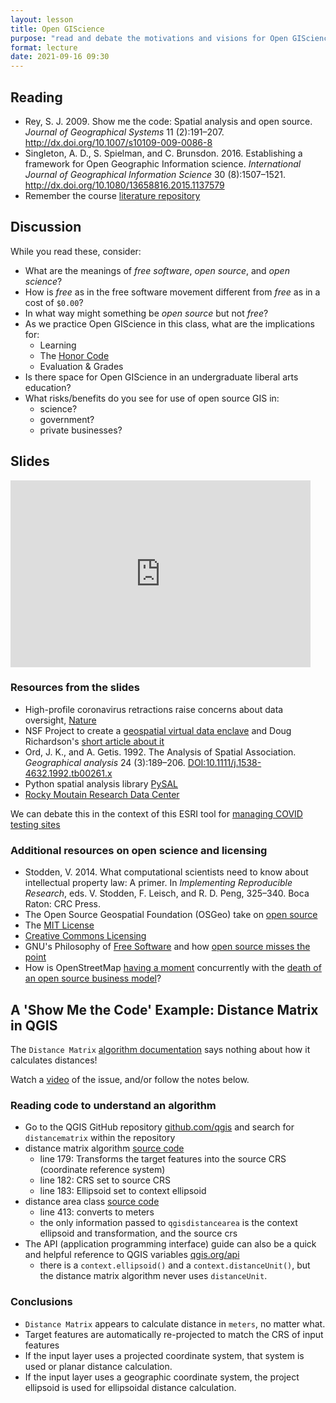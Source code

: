 ```yaml
---
layout: lesson
title: Open GIScience
purpose: "read and debate the motivations and visions for Open GIScience"
format: lecture
date: 2021-09-16 09:30
---
```


## Reading

- Rey, S. J. 2009. Show me the code: Spatial analysis and open source. *Journal of Geographical Systems* 11 (2):191–207. http://dx.doi.org/10.1007/s10109-009-0086-8
- Singleton, A. D., S. Spielman, and C. Brunsdon. 2016. Establishing a framework for Open Geographic Information science. *International Journal of Geographical Information Science* 30 (8):1507–1521. http://dx.doi.org/10.1080/13658816.2015.1137579
- Remember the course [literature repository](https://github.com/GIS4DEV/literature)

## Discussion

While you read these, consider:
- What are the meanings of *free software*, *open source*, and *open science*?
- How is *free* as in the free software movement different from *free* as in a cost of `$0.00`?
- In what way might something be *open source* but not *free*?
- As we practice Open GIScience in this class, what are the implications for:
  - Learning
  - The [Honor Code](honorcode)
  - Evaluation & Grades
- Is there space for Open GIScience in an undergraduate liberal arts education?
- What risks/benefits do you see for use of open source GIS in:
  - science?
  - government?
  - private businesses?

## Slides

<iframe src="https://docs.google.com/presentation/d/e/2PACX-1vRrspcy_84-p4gkNj5I1QLfVtiDdSub7Z8PHRU-pfjJaozepUzG8KLUhZqBELSgOG-XJ-eZa7O5JCMz/embed?start=false&loop=false&delayms=15000" frameborder="0" width="480" height="299" allowfullscreen="true" mozallowfullscreen="true" webkitallowfullscreen="true"></iframe><br>

### Resources from the slides

- High-profile coronavirus retractions raise concerns about data oversight, [Nature](https://www.nature.com/articles/d41586-020-01695-w)
- NSF Project to create a [geospatial virtual data enclave](https://www.nsf.gov/awardsearch/showAward?AWD_ID=1832465&HistoricalAwards=false) and Doug Richardson's [short article about it](https://www.esri.com/about/newsroom/arcnews/dealing-with-geoprivacy-and-confidential-geospatial-data/)
- Ord, J. K., and A. Getis. 1992. The Analysis of Spatial Association. *Geographical analysis* 24 (3):189–206. [DOI:10.1111/j.1538-4632.1992.tb00261.x](https://doi.org/10.1111/j.1538-4632.1992.tb00261.x)
- Python spatial analysis library [PySAL](https://pysal.org/)
- [Rocky Moutain Research Data Center](https://www.census.gov/about/adrm/fsrdc/locations/rocky-mountain.html)

We can debate this in the context of this ESRI tool for [managing COVID testing sites](https://www.esri.com/en-us/covid-19/response)

### Additional resources on open science and licensing

- Stodden, V. 2014. What computational scientists need to know about intellectual property law: A primer. In *Implementing Reproducible Research*, eds. V. Stodden, F. Leisch, and R. D. Peng, 325–340. Boca Raton: CRC Press.
- The Open Source Geospatial Foundation (OSGeo) take on [open source](https://www.osgeo.org/about/what-is-open-source/)
- The [MIT License](https://opensource.org/licenses/MIT)
- [Creative Commons Licensing](https://creativecommons.org/licenses/)
- GNU's Philosophy of [Free Software](https://www.gnu.org/philosophy/free-sw.en.html) and how [open source misses the point](https://www.gnu.org/philosophy/open-source-misses-the-point.html)
- How is OpenStreetMap [having a moment](https://joemorrison.medium.com/openstreetmap-is-having-a-moment-dcc7eef1bb01) concurrently with the [death of an open source business model](https://joemorrison.medium.com/death-of-an-open-source-business-model-62bc227a7e9b)?

## A 'Show Me the Code' Example: Distance Matrix in QGIS

The `Distance Matrix` [algorithm documentation](https://docs.qgis.org/3.16/en/docs/user_manual/processing_algs/qgis/vectoranalysis.html#distance-matrix) says nothing about how it calculates distances!

Watch a [video](https://midd.hosted.panopto.com/Panopto/Pages/Viewer.aspx?id=855206e6-2da2-4879-b86a-acdf016865e4) of the issue, and/or follow the notes below.

### Reading code to understand an algorithm

- Go to the QGIS GitHub repository [github.com/qgis](https://github.com/qgis) and search for `distancematrix` within the repository
- distance matrix algorithm [source code](https://github.com/qgis/QGIS/blob/f32725658f205af4ac9718d3a3b74f13eaa98d3e/python/plugins/processing/algs/qgis/PointDistance.py)
  - line 179: Transforms the target features into the source CRS (coordinate reference system)
  - line 182: CRS set to source CRS
  - line 183: Ellipsoid set to context ellipsoid
- distance area class [source code](https://github.com/qgis/QGIS/blob/5caa3880ff5e85df9116d191863809c6851644c8/src/core/qgsdistancearea.cpp)
  - line 413: converts to meters
  - the only information passed to `qgisdistancearea` is the context ellipsoid and transformation, and the source crs
- The API (application programming interface) guide can also be a quick and helpful reference to QGIS variables [qgis.org/api](https://qgis.org/api/classQgsProcessingContext.html)
  - there is a `context.ellipsoid()` and a `context.distanceUnit()`, but the distance matrix algorithm never uses `distanceUnit`.

### Conclusions

- `Distance Matrix` appears to calculate distance in `meters`, no matter what.
- Target features are automatically re-projected to match the CRS of input features
- If the input layer uses a projected coordinate system, that system is used or planar distance calculation.
- If the input layer uses a geographic coordinate system, the project ellipsoid is used for ellipsoidal distance calculation.
